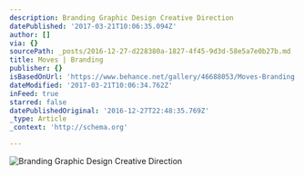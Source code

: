 ```yaml
---
description: Branding Graphic Design Creative Direction
datePublished: '2017-03-21T10:06:35.094Z'
author: []
via: {}
sourcePath: _posts/2016-12-27-d228380a-1827-4f45-9d3d-58e5a7e0b27b.md
title: Moves | Branding
publisher: {}
isBasedOnUrl: 'https://www.behance.net/gallery/46688053/Moves-Branding'
dateModified: '2017-03-21T10:06:34.762Z'
inFeed: true
starred: false
datePublishedOriginal: '2016-12-27T22:48:35.769Z'
_type: Article
_context: 'http://schema.org'

---
```

![Branding Graphic Design Creative Direction](https://the-grid-user-content.s3-us-west-2.amazonaws.com/89068380-4c9c-430d-afc1-cc48fc5f2fce.png)